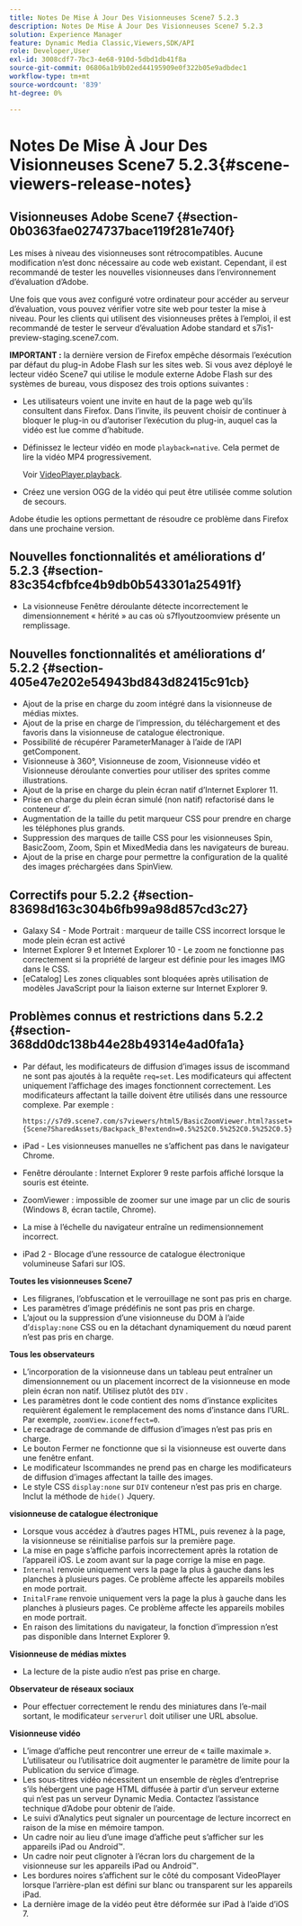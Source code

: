 ```yaml
---
title: Notes De Mise À Jour Des Visionneuses Scene7 5.2.3
description: Notes De Mise À Jour Des Visionneuses Scene7 5.2.3
solution: Experience Manager
feature: Dynamic Media Classic,Viewers,SDK/API
role: Developer,User
exl-id: 3008cdf7-7bc3-4e68-910d-5dbd1db41f8a
source-git-commit: 06806a1b9b02ed44195909e0f322b05e9adbdec1
workflow-type: tm+mt
source-wordcount: '839'
ht-degree: 0%

---
```


# Notes De Mise À Jour Des Visionneuses Scene7 5.2.3{#scene-viewers-release-notes}

## Visionneuses Adobe Scene7 {#section-0b0363fae0274737bace119f281e740f}

Les mises à niveau des visionneuses sont rétrocompatibles. Aucune modification n’est donc nécessaire au code web existant. Cependant, il est recommandé de tester les nouvelles visionneuses dans l’environnement d’évaluation d’Adobe.

Une fois que vous avez configuré votre ordinateur pour accéder au serveur d’évaluation, vous pouvez vérifier votre site web pour tester la mise à niveau. Pour les clients qui utilisent des visionneuses prêtes à l’emploi, il est recommandé de tester le serveur d’évaluation Adobe standard et s7is1-preview-staging.scene7.com.

**IMPORTANT :** la dernière version de Firefox empêche désormais l’exécution par défaut du plug-in Adobe Flash sur les sites web. Si vous avez déployé le lecteur vidéo Scene7 qui utilise le module externe Adobe Flash sur des systèmes de bureau, vous disposez des trois options suivantes :

* Les utilisateurs voient une invite en haut de la page web qu’ils consultent dans Firefox. Dans l’invite, ils peuvent choisir de continuer à bloquer le plug-in ou d’autoriser l’exécution du plug-in, auquel cas la vidéo est lue comme d’habitude.
* Définissez le lecteur vidéo en mode `playback=native`. Cela permet de lire la vidéo MP4 progressivement.

  Voir [VideoPlayer.playback](../../c-html5-s7-aem-asset-viewers/c-html5-video-reference/c-html5-video-cmdref/r-html5-video-viewer-conf-attrib-videoplayer-playback.md#reference-13ec45db4cd4443b842f310153623221).

* Créez une version OGG de la vidéo qui peut être utilisée comme solution de secours.

Adobe étudie les options permettant de résoudre ce problème dans Firefox dans une prochaine version.

## Nouvelles fonctionnalités et améliorations d’ 5.2.3 {#section-83c354cfbfce4b9db0b543301a25491f}

* La visionneuse Fenêtre déroulante détecte incorrectement le dimensionnement « hérité » au cas où s7flyoutzoomview présente un remplissage.

## Nouvelles fonctionnalités et améliorations d’ 5.2.2 {#section-405e47e202e54943bd843d82415c91cb}

* Ajout de la prise en charge du zoom intégré dans la visionneuse de médias mixtes.
* Ajout de la prise en charge de l’impression, du téléchargement et des favoris dans la visionneuse de catalogue électronique.
* Possibilité de récupérer ParameterManager à l’aide de l’API getComponent.
* Visionneuse à 360°, Visionneuse de zoom, Visionneuse vidéo et Visionneuse déroulante converties pour utiliser des sprites comme illustrations.
* Ajout de la prise en charge du plein écran natif d’Internet Explorer 11.
* Prise en charge du plein écran simulé (non natif) refactorisé dans le conteneur d’.
* Augmentation de la taille du petit marqueur CSS pour prendre en charge les téléphones plus grands.
* Suppression des marques de taille CSS pour les visionneuses Spin, BasicZoom, Zoom, Spin et MixedMedia dans les navigateurs de bureau.
* Ajout de la prise en charge pour permettre la configuration de la qualité des images préchargées dans SpinView.

## Correctifs pour 5.2.2 {#section-83698d163c304b6fb99a98d857cd3c27}

* Galaxy S4 - Mode Portrait : marqueur de taille CSS incorrect lorsque le mode plein écran est activé
* Internet Explorer 9 et Internet Explorer 10 - Le zoom ne fonctionne pas correctement si la propriété de largeur est définie pour les images IMG dans le CSS.
* [eCatalog] Les zones cliquables sont bloquées après utilisation de modèles JavaScript pour la liaison externe sur Internet Explorer 9.

## Problèmes connus et restrictions dans 5.2.2 {#section-368dd0dc138b44e28b49314e4ad0fa1a}

* Par défaut, les modificateurs de diffusion d’images issus de iscommand ne sont pas ajoutés à la requête `req=set`. Les modificateurs qui affectent uniquement l’affichage des images fonctionnent correctement. Les modificateurs affectant la taille doivent être utilisés dans une ressource complexe. Par exemple :

  ```
  https://s7d9.scene7.com/s7viewers/html5/BasicZoomViewer.html?asset= {Scene7SharedAssets/Backpack_B?extendn=0.5%252C0.5%252C0.5%252C0.5}
  ```

* iPad - Les visionneuses manuelles ne s’affichent pas dans le navigateur Chrome.
* Fenêtre déroulante : Internet Explorer 9 reste parfois affiché lorsque la souris est éteinte.
* ZoomViewer : impossible de zoomer sur une image par un clic de souris (Windows 8, écran tactile, Chrome).
* La mise à l’échelle du navigateur entraîne un redimensionnement incorrect.
* iPad 2 - Blocage d’une ressource de catalogue électronique volumineuse Safari sur IOS.

**Toutes les visionneuses Scene7**

* Les filigranes, l’obfuscation et le verrouillage ne sont pas pris en charge.
* Les paramètres d’image prédéfinis ne sont pas pris en charge.
* L’ajout ou la suppression d’une visionneuse du DOM à l’aide d’`display:none` CSS ou en la détachant dynamiquement du nœud parent n’est pas pris en charge.

**Tous les observateurs**

* L’incorporation de la visionneuse dans un tableau peut entraîner un dimensionnement ou un placement incorrect de la visionneuse en mode plein écran non natif. Utilisez plutôt des `DIV` .
* Les paramètres dont le code contient des noms d’instance explicites requièrent également le remplacement des noms d’instance dans l’URL. Par exemple, `zoomView.iconeffect=0`.
* Le recadrage de commande de diffusion d’images n’est pas pris en charge.
* Le bouton Fermer ne fonctionne que si la visionneuse est ouverte dans une fenêtre enfant.
* Le modificateur Iscommandes ne prend pas en charge les modificateurs de diffusion d’images affectant la taille des images.
* Le style CSS `display:none` sur `DIV` conteneur n’est pas pris en charge. Inclut la méthode de `hide()` Jquery.

**visionneuse de catalogue électronique**

* Lorsque vous accédez à d’autres pages HTML, puis revenez à la page, la visionneuse se réinitialise parfois sur la première page.
* La mise en page s’affiche parfois incorrectement après la rotation de l’appareil iOS. Le zoom avant sur la page corrige la mise en page.
* `Internal` renvoie uniquement vers la page la plus à gauche dans les planches à plusieurs pages. Ce problème affecte les appareils mobiles en mode portrait.
* `InitalFrame` renvoie uniquement vers la page la plus à gauche dans les planches à plusieurs pages. Ce problème affecte les appareils mobiles en mode portrait.
* En raison des limitations du navigateur, la fonction d’impression n’est pas disponible dans Internet Explorer 9.

**Visionneuse de médias mixtes**

* La lecture de la piste audio n’est pas prise en charge.

**Observateur de réseaux sociaux**

* Pour effectuer correctement le rendu des miniatures dans l’e-mail sortant, le modificateur `serverurl` doit utiliser une URL absolue.

**Visionneuse vidéo**

* L’image d’affiche peut rencontrer une erreur de « taille maximale ». L’utilisateur ou l’utilisatrice doit augmenter le paramètre de limite pour la Publication du service d’image.
* Les sous-titres vidéo nécessitent un ensemble de règles d’entreprise s’ils hébergent une page HTML diffusée à partir d’un serveur externe qui n’est pas un serveur Dynamic Media. Contactez l’assistance technique d’Adobe pour obtenir de l’aide.
* Le suivi d’Analytics peut signaler un pourcentage de lecture incorrect en raison de la mise en mémoire tampon.
* Un cadre noir au lieu d’une image d’affiche peut s’afficher sur les appareils iPad ou Android™.
* Un cadre noir peut clignoter à l’écran lors du chargement de la visionneuse sur les appareils iPad ou Android™.
* Les bordures noires s’affichent sur le côté du composant VideoPlayer lorsque l’arrière-plan est défini sur blanc ou transparent sur les appareils iPad.
* La dernière image de la vidéo peut être déformée sur iPad à l’aide d’iOS 7.
